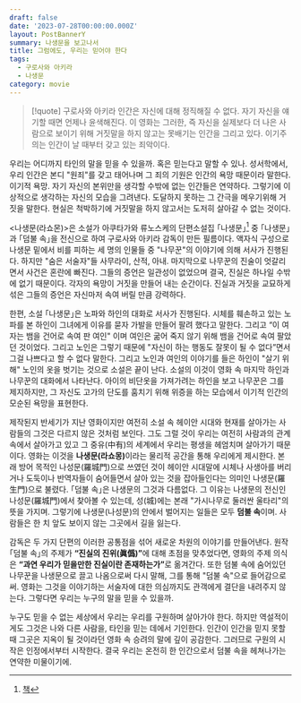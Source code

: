 ```yaml
---
draft: false
date: '2023-07-28T00:00:00.000Z'
layout: PostBannerY
summary: 나생문을 보고나서
title: 그럼에도, 우리는 믿어야 한다
tags:
  - 구로사와 아키라
  - 나생문
category: movie
---
```


> [!quote] 구로사와 아키라
>   인간은 자신에 대해 정직해질 수 없다. 자기 자신을 얘기할 때면 언제나 윤색해진다. 이 영화는 그러한,
>   즉 자신을 실제보다 더 나은 사람으로 보이기 위해 거짓말을 하지 않고는 못배기는 인간을 그리고 있다.
>   이기주의는 인간이 날 때부터 갖고 있는 죄악이다.
> 


우리는 어디까지 타인의 말을 믿을 수 있을까. 혹은 믿는다고 말할 수 있나. 성서학에서, 우리 인간은 본디 "원죄"를 갖고 태어나며 그 죄의 기원은 인간의 욕망 때문이라 말한다.
이기적 욕망. 자기 자신의 본위만을 생각할 수밖에 없는 인간들은 연약하다. 그렇기에 이상적으로 생각하는 자신의 모습을 그려낸다. 도달하지 못하는 그 간극을 메우기위해 거짓을 말한다. 현실은 척박하기에 거짓말을 하지 않고서는 도저히 살아갈 수 없는 것이다.

<나생문\(라쇼몬\)>은 소설가 아쿠타가와 류노스케의 단편소설집 ｢나생문｣[^aladin-book] 중 ｢나생문｣과 ｢덤불 속｣을 전신으로 하여 구로사와 아키라 감독이 만든 필름이다.
액자식 구성으로 나생문 밑에서 비를 피하는 세 명의 인물들 중 "나무꾼"의 이야기에 의해 서사가 진행된다. 하지만 "숨은 서술자"들 사무라이, 산적, 아내. 마지막으로 나무꾼의 진술이 엇갈리면서 사건은 혼란에 빠진다.
그들의 증언은 일관성이 없었으며 결국, 진실은 하나일 수밖에 없기 때문이다. 각자의 욕망이 거짓을 만들어 내는 순간이다. 진실과 거짓을 교묘하게 섞은 그들의 증언은 자신마저 속여 버릴 만큼 강력하다.

한편, 소설 ｢나생문｣은 노파와 하인의 대화로 서사가 진행된다. 시체를 훼손하고 있는 노파를 본 하인이 그녀에게 이유를 묻자 가발을 만들어 팔려 했다고 말한다. 그리고 “이 여자는 뱀을 건어로 속여 판 여인" 이며 여인은 굶어 죽지 않기 위해 뱀을 건어로 속여 팔았던 것이었다.
그리고 노인은 그렇기 때문에 "자신이 하는 행동도 잘못이 될 수 없다”면서 그걸 나쁘다고 할 수 없다 말한다. 그리고 노인과 여인의 이야기를 들은 하인이 "살기 위해" 노인의 옷을 벗기는 것으로 소설은 끝이 난다.
소설의 이것이 영화 속 마지막 하인과 나무꾼의 대화에서 나타난다. 아이의 비단옷을 가져가려는 하인을 보고 나무꾼은 그를 제지하지만, 그 자신도 고가의 단도를 훔치기 위해 위증을 하는 모습에서 이기적 인간의 모순된 욕망을 표현한다.

제작된지 반세기가 지난 영화이지만 여전히 소설 속 헤이안 시대와 현재를 살아가는 사람들의 그것은 다르지 않은 것처럼 보인다. 그도 그럴 것이 우리는 여전히 사람과의 관계 속에서 살아가고 있고 그 중유\(中有\)의 세계에서 우리는 평생을 헤엄치며 살아가기 때문이다.
영화는 이것을 <strong>나생문\(라쇼몽\)</strong>이라는 물리적 공간을 통해 우리에게 제시한다. 본래 방어 목적인 나성문\(羅城門\)으로 쓰였던 것이 헤이안 시대말에 시체나 사생아를 버리거나 도둑이나 반역자들이 숨어들면서 살아 있는 것을 잡아들인다는 의미인 나생문\(羅生門\)으로 불렸다. ｢덤불 속｣은 나생문의 그것과 다름없다.
그 이유는 나생문의 전신인 나성문\(羅城門\)에서 찾아볼 수 있는데, 성\(城\)에는 본래 "가시나무로 둘러싼 울타리"의 뜻을 가지며. 그렇기에 나생문\(나성문\)의 안에서 벌어지는 일들은 모두 **덤불 속**이며. 사람들은 한 치 앞도 보이지 않는 그곳에서 길을 잃는다.

감독은 두 가지 단편의 이러한 공통점을 섞어 새로운 차원의 이야기를 만들어낸다. 원작 ｢덤불 속｣의 주제가 <strong>“진실의 진위\(眞僞\)”</strong>에 대해 초점을 맞추었다면, 영화의 주제 의식은 <strong>“과연 우리가 믿을만한 진실이란 존재하는가”</strong>로 옮겨간다.
또한 덤불 속에 숨어있던 나무꾼을 나생문으로 끌고 나옴으로써 다시 말해, 그를 통해 "덤불 속"으로 들어감으로써.
영화는 그것을 이야기하는 서술자에 대한 의심까지도 관객에게 결단을 내려주지 않는다. 그렇다면 우리는 누구의 말을 믿을 수 있을까.

누구도 믿을 수 없는 세상에서 우리는 우리를 구원하며 살아가야 한다. 하지만 역설적이게도 그것은 나와 다른 사람을, 타인을 믿는 데에서 기인한다.
인간이 인간을 믿지 못할 때 그곳은 지옥이 될 것이라던 영화 속 승려의 말에 깊이 공감한다. 그러므로 구원의 시작은 인정에서부터 시작한다. 결국 우리는 온전히 한 인간으로서 덤불 속을 헤쳐나가는 연약한 미물이기에.

[^aladin-book]: [책](https://www.aladin.co.kr/shop/wproduct.aspx?ItemId=65957590)